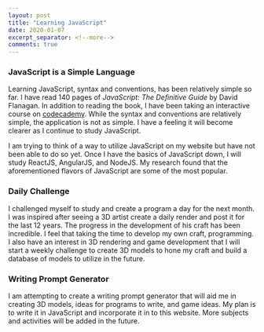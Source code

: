```yaml
---
layout: post
title: "Learning JavaScript"
date: 2020-01-07
excerpt_separator: <!--more-->
comments: true
---
```


### JavaScript is a Simple Language
Learning JavaScript, syntax and conventions, has been relatively simple so far. I have read 140 pages of *JavaScript: The Definitive Guide* by David Flanagan. In addition to reading the book, I have been taking an interactive course on [codecademy](https://www.codecademy.com/learn/introduction-to-javascript). While the syntax and conventions are relatively simple, the application is not as simple. I have a feeling it will become clearer as I continue to study JavaScript.
<!--more-->
I am trying to think of a way to utilize JavaScript on my website but have not been able to do so yet. Once I have the basics of JavaScript down, I will study ReactJS, AngularJS, and NodeJS. My research found that the aforementioned flavors of JavaScript are some of the most popular.

### Daily Challenge
I challenged myself to study and create a program a day for the next month. I was inspired after seeing a 3D artist create a daily render and post it for the last 12 years. The progress in the development of his craft has been incredible. I feel that taking the time to develop my own craft, programming. I also have an interest in 3D rendering and game development that I will start a weekly challenge to create 3D models to hone my craft and build a database of models to utilize in the future.

### Writing Prompt Generator
I am attempting to create a writing prompt generator that will aid me in creating 3D models, ideas for programs to write, and game ideas. My plan is to write it in JavaScript and incorporate it in to this website. More subjects and activities will be added in the future.
